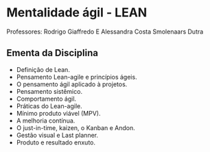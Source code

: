 # Mentalidade ágil - LEAN
Professores: Rodrigo Giaffredo E Alessandra Costa Smolenaars Dutra

## Ementa da Disciplina
- Definição de Lean.
- Pensamento Lean-agile e princípios ágeis. 
- O pensamento ágil aplicado à projetos.
- Pensamento sistêmico.
- Comportamento ágil.
- Práticas do Lean-agile.
- Mínimo produto viável (MPV).
- A melhoria contínua.
- O just-in-time, kaizen, o Kanban e Andon.
- Gestão visual e Last planner.
- Produto e resultado enxuto.